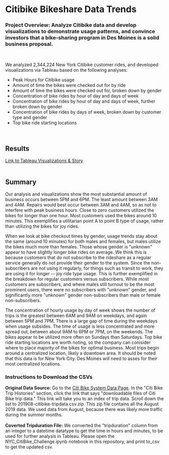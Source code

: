 # Citibike Bikeshare Data Trends
### Project Overview: Analyze Citibike data and develop visualizations to demonstrate usage patterns, and convince investors that a bike-sharing program in Des Moines is a solid business proposal.
</br>

We analyzed 2,344,224 New York Citibike customer rides, and developed visualizations via Tableau based on the following analyses:
- Peak Hours for Citibike usage
- Amount of time the bikes were checked out for by ride
- Amount of time the bikes were checked out for, broken down by gender
- Concentration of bike rides by hour of day and days of week
- Concentration of bike rides by hour of day and days of week, further broken down by gender
- Concentration of bike rides by days of week, broken down by customer type and gender
- Top bike ride starting locations
</br>

## Results
[Link to Tableau Visualizations & Story](https://public.tableau.com/app/profile/alexandra.curtis/viz/BikesharingChallenge_16562246503820/BikeshareDataTrends?publish=yes)
</br>
</br>

## Summary
Our analysis and visualizations show the most substantial amount of business occurs between 5PM and 6PM.  The least amount between 3AM and 4AM.  Repairs would best occur between 3AM and 4AM, so as not to interfere with peak business hours.  Close to zero customers utilized the bikes for longer than one hour.  Most customers used the bikes around 10 minutes.  This exemplifies a utilitarian point A to point B type of usage, rather than utilizing the bikes for joy rides.

When we look at bike checkout times by gender, usage trends stay about the same (around 10 minutes) for both males and females, but males utilize the bikes much more than females.  Those whose gender is "unknown" appear to have slightly longer bike rides on average.  We think this is because customers that do not subscribe to the rideshare as a regular service generally do not provide their gender to the system.  Since the non-subscribers are not using it regularly, for things such as transit to work, they are using it for longer -- joy ride type usage.  This is further exemplified in the breakdown for regular customers versus subscribers.  While most customers are subscribers, and where males still turnout to be the most prominent users, there were no subscribers with "unknown" gender, and significantly more "unknown" gender non-subscribers than male or female non-subscribers. 

The concentration of hourly usage by day of week shows the number of trips is the greatest between 6AM and 9AM on weekdays, and again between 5PM and 7PM.  There is a large gap of time during the weekdays when usage subsides.  The time of usage is less concentrated and more spread out, between about 9AM to 6PM or 7PM, on the weekends.  The bikes appear to be utilized more often on Sundays than Saturdays.  Top bike ride starting locations are worth noting, so the company can conisider where to place majority of the bikes for optimal business.  Most trips begin around a centralized location, likely a downtown area.  It should be noted that this data is for New York City.  Des Moines will need to asses for their most centralized locations.

### Instructions to Download the CSVs
**Original Data Source:** Go to the [Citi Bike System Data Page](https://ride.citibikenyc.com/system-data). In the "Citi Bike Trip Histories" section, click the link that says "downloadable files of Citi Bike trip data." This link will take you to an index of trip data. Scroll down the list to 201908-citibike-tripdata.csv.zip.  This zip file contains all the August 2019 data. We used data from August, because there was likely more traffic during the summer months.
</br>
</br>
**Coverted Tripduration File:** We converted the "tripduration" column from an integer to a datetime datatype to get the time in hours and minutes, to be used for further analysis in Tableau.  Please open the NYC_CitiBike_Challenge.ipynb notebook in this repository, and print to_csv to get the updated csv.

